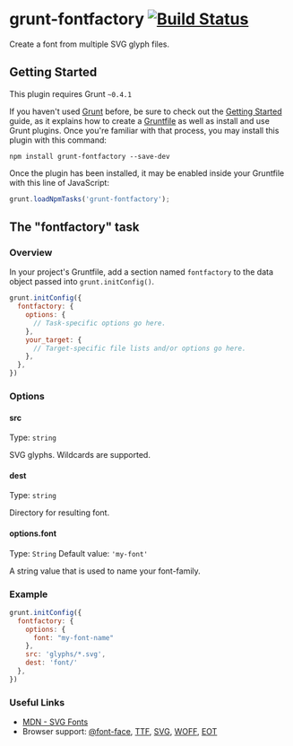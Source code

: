 # grunt-fontfactory [![Build Status](https://secure.travis-ci.org/cameronhunter/grunt-fontfactory.png)](http://travis-ci.org/cameronhunter/grunt-fontfactory)

Create a font from multiple SVG glyph files.

## Getting Started
This plugin requires Grunt `~0.4.1`

If you haven't used [Grunt](http://gruntjs.com/) before, be sure to check out the [Getting Started](http://gruntjs.com/getting-started) guide, as it explains how to create a [Gruntfile](http://gruntjs.com/sample-gruntfile) as well as install and use Grunt plugins. Once you're familiar with that process, you may install this plugin with this command:

```shell
npm install grunt-fontfactory --save-dev
```

Once the plugin has been installed, it may be enabled inside your Gruntfile with this line of JavaScript:

```js
grunt.loadNpmTasks('grunt-fontfactory');
```

## The "fontfactory" task

### Overview
In your project's Gruntfile, add a section named `fontfactory` to the data object passed into `grunt.initConfig()`.

```js
grunt.initConfig({
  fontfactory: {
    options: {
      // Task-specific options go here.
    },
    your_target: {
      // Target-specific file lists and/or options go here.
    },
  },
})
```

### Options

#### src
Type: `string`

SVG glyphs. Wildcards are supported.

#### dest
Type: `string`

Directory for resulting font.

#### options.font
Type: `String`
Default value: `'my-font'`

A string value that is used to name your font-family.

### Example

```js
grunt.initConfig({
  fontfactory: {
    options: {
      font: "my-font-name"
    },
    src: 'glyphs/*.svg',
    dest: 'font/'
  },
})
```

### Useful Links

* [MDN - SVG Fonts](https://developer.mozilla.org/en-US/docs/Web/SVG/Tutorial/SVG_fonts)
* Browser support: [@font-face](http://caniuse.com/#feat=fontface), [TTF](http://caniuse.com/#feat=ttf), [SVG](http://caniuse.com/#feat=svg-fonts), [WOFF](http://caniuse.com/#feat=woff), [EOT](http://caniuse.com/#feat=eot)
